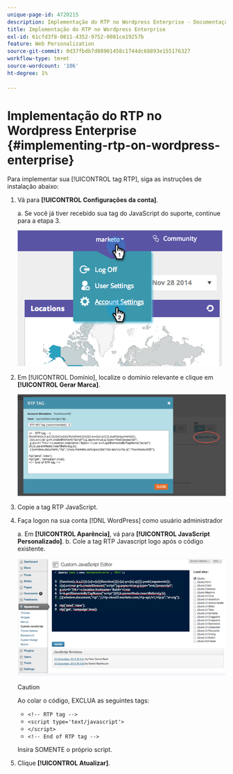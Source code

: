 ```yaml
---
unique-page-id: 4720215
description: Implementação do RTP no Wordpress Enterprise - Documentação do Marketo - Documentação do produto
title: Implementação do RTP no Wordpress Enterprise
exl-id: 61cfd3f8-0811-4352-9752-0081ce19257b
feature: Web Personalization
source-git-commit: 0d37fbdb7d08901458c1744dc68893e155176327
workflow-type: tm+mt
source-wordcount: '106'
ht-degree: 1%

---
```


# Implementação do RTP no Wordpress Enterprise {#implementing-rtp-on-wordpress-enterprise}

Para implementar sua [!UICONTROL tag RTP], siga as instruções de instalação abaixo:

1. Vá para **[!UICONTROL Configurações da conta]**.

   a. Se você já tiver recebido sua tag do JavaScript do suporte, continue para a etapa 3.

   ![](assets/image2014-11-30-15-3a19-3a21-3.png)

1. Em [!UICONTROL Domínio], localize o domínio relevante e clique em **[!UICONTROL Gerar Marca]**.

   ![](assets/image2014-11-30-15-3a20-3a17-3.png)

1. Copie a tag RTP JavaScript.

1. Faça logon na sua conta [!DNL WordPress] como usuário administrador

   a. Em **[!UICONTROL Aparência]**, vá para **[!UICONTROL JavaScript Personalizado]**.
b. Cole a tag RTP Javascript logo após o código existente.

   ![](assets/image2014-12-3-17-3a51-3a46.png)

   >[!CAUTION]
   >
   >Ao colar o código, EXCLUA as seguintes tags:
   >
   >* `<!-- RTP tag -->`
   >* `<script type='text/javascript'>`
   >* `</script>`
   >* `<!-- End of RTP tag -->`
   >
   >Insira SOMENTE o próprio script.

1. Clique **[!UICONTROL Atualizar]**.

